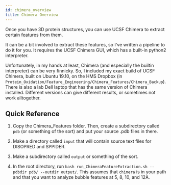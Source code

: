 ```yaml
---
id: chimera_overview
title: Chimera Overview
---
```


Once you have 3D protein structures, you can use UCSF Chimera to extract certain features from them.

It can be a bit involved to extract these features, so I've written a pipeline to do it for you. It requires the UCSF Chimera GUI, which has a built-in python2 interpreter.

Unfortunately, in my hands at least, Chimera (and especially the builtin interpreter) can be very finnicky. So, I included my exact build of UCSF Chimera, built on Ubuntu 19.10, on the HMS Dropbox (in `Protein_Oxidation/Feature_Engineering/Chimera_Features/Chimera_Backup`). There is also a lab Dell laptop that has the same version of Chimera installed. Different versions can give different results, or sometimes not work alltogether.

## Quick Reference

1. Copy the Chimera_Features folder. Then, create a subdirectory called `pdb` (or something of the sort) and put your source .pdb files in there.

2. Make a directory called `input` that will contain source text files for DISOPRED and SPPIDER.

3. Make a subdirectory called `output` or something of the sort.

4. In the root directory, run `bash run_ChimeraFeatureExtraction.sh --pdbdir pdb/ --outdir output/`. This assumes that `chimera` is in your path and that you want to analyze bubble features at 5, 8, 10, and 12A.
